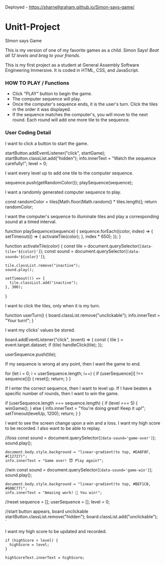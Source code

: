 Deployed - https://sharnellgraham.github.io/Simon-says-game/


# Unit1-Project
SImon says Game


<p>This is my version of one of my favorite games as a child. Simon Says! <em>Beat all 12 levels and brag to your friends.</em></p>
<p>This is  my first project as a student at   General Assembly Software Engineering Immersive. It is coded in HTML, CSS, and  JavaScript.</p>

<h3>HOW TO PLAY / Functions</h3>
<ul>
  <li>Click "PLAY" button to begin the game.</li>
  <li>The computer sequence will play.</li>
  <li>Once the computer's sequence ends, it is the user's turn. Click the tiles in the order it was displayed.</li>
  <li>If the sequence matches the computer's, you will move to the next round. Each round will add one more tile to the sequence.</li>
</ul>

<h3>User Coding Detail</h3>
 
 I want to click a button to start the game.


  startButton.addEventListener("click", startGame);
  startButton.classList.add("hidden");
  info.innerText = "Watch the sequence carefully!";
  level = 0;
  

  I want every level up to add one tile to the computer sequence.


  sequence.push(getRandomColor());
  playSequence(sequence);


  I want a randomly generated computer sequence to play.


  const randomColor = tiles[Math.floor(Math.random() * tiles.length)];
  return randomColor;


 I want the computer's sequence to illuminate tiles and play a corresponding sound at a timed interval.


  function playSequence(sequence) {
    sequence.forEach((color, index) => {
      setTimeout(() => {
        activateTile(color);
      }, index * 650);
    });
  }

  function activateTile(color) {
    const tile = document.querySelector(`[data-tile='${color}']`);
    const sound = document.querySelector(`[data-sound='${color}']`);

    tile.classList.remove("inactive");
    sound.play();

    setTimeout(() => {
      tile.classList.add("inactive");
    }, 300);
  }


 I want to click the tiles, only when it is my turn.


  function userTurn() {
    board.classList.remove("unclickable");
    info.innerText = "Your turn!";
  }
`

 I want my clicks' values be stored.


  board.addEventListener("click", (event) => {
  const { tile } = event.target.dataset;
  if (tile) handleClick(tile);
});

  userSequence.push(tile);


 If my sequence is wrong at any point, then I want the game to end.


  for (let i = 0; i < userSequence.length; i++) {
    if (userSequence[i] !== sequence[i]) {
      reset();
      return;
    }
  }


 If I enter the correct sequence, then I want to level up. If I have beaten a specific number of rounds, then I want to win the game.


  if (userSequence.length === sequence.length) {
    if (level === 5) {
      winGame();
    } else {
      info.innerText = "You're doing great! Keep it up!";
      setTimeout(levelUp, 1200);
      return;
    }
  }


 I want to see the screen change upon a win and a loss. I want my high score to be recorded. I also want to be able to replay.


//loss
    const sound = document.querySelector(`[data-sound='game-over']`);
    sound.play();
    
    document.body.style.background = "linear-gradient(to top, #EA8F8F, #C12727)";
    info.innerText = "Game over! 😈 Play again?";
    
//win
    const sound = document.querySelector(`[data-sound='game-win']`);
    sound.play();
    
    document.body.style.background = "linear-gradient(to top, #BEF1CB, #60BC77)";
    info.innerText = "Amazing work! 🤩 You win!";
    
//reset
    sequence = [];
    userSequence = [];
    level = 0;
        
//start button appears, board unclickable
    startButton.classList.remove("hidden");
    board.classList.add("unclickable");
`

 I want my high score to be updated and recorded.


    if (highScore < level) {
      highScore = level;
    }
    
    highScoreText.innerText = highScore;
